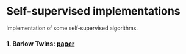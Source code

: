 # Self-supervised implementations

Implementation of some self-supervised algorithms. 

### 1. Barlow Twins: [paper](https://arxiv.org/pdf/2103.03230.pdf)
